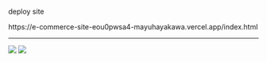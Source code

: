 <p>deploy site</p>
https://e-commerce-site-eou0pwsa4-mayuhayakawa.vercel.app/index.html

***
<img src="./assets/Artificial-Nails-Online-Store_home.png">
<img src="./assets/Artificial-Nails-Online-Store_cart.png">